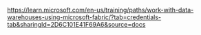 https://learn.microsoft.com/en-us/training/paths/work-with-data-warehouses-using-microsoft-fabric/?tab=credentials-tab&sharingId=2D6C101E41F69A6&source=docs


